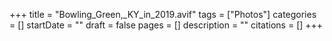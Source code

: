+++
title = "Bowling_Green,_KY_in_2019.avif"
tags = ["Photos"]
categories = []
startDate = ""
draft = false
pages = []
description = ""
citations = []
+++
